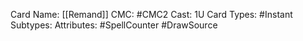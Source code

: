 Card Name: [[Remand]]
CMC: #CMC2
Cast: 1U
Card Types: #Instant
Subtypes:
Attributes: #SpellCounter #DrawSource 